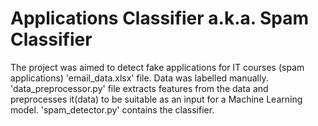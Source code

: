# Applications Classifier a.k.a. Spam Classifier

The project was aimed to detect fake applications for IT courses (spam applications)  'email_data.xlsx' file. Data was labelled manually. 
'data_preprocessor.py' file extracts features from the data and preprocesses it(data) to be suitable as an input for a Machine Learning model. 
'spam_detector.py' contains the classifier.
